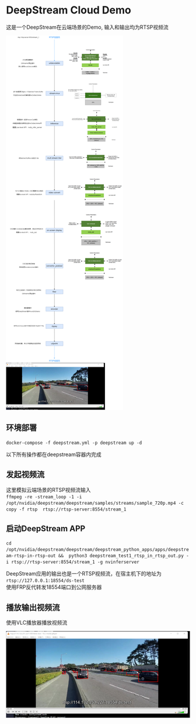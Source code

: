 # DeepStream Cloud Demo
这是一个DeepStream在云端场景的Demo, 输入和输出均为RTSP视频流  

![2.png](2.png)  


## 环境部署  
`docker-compose -f deepstream.yml -p deepstream up -d`  

以下所有操作都在deepstream容器内完成


## 发起视频流  
这里模拟云端场景的RTSP视频流输入  
`ffmpeg -re -stream_loop -1 -i /opt/nvidia/deepstream/deepstream/samples/streams/sample_720p.mp4 -c copy -f rtsp 
 rtsp://rtsp-server:8554/stream_1`


## 启动DeepStream APP  
`cd /opt/nvidia/deepstream/deepstream/deepstream_python_apps/apps/deepstream-rtsp-in-rtsp-out && 
 python3 deepstream_test1_rtsp_in_rtsp_out.py -i rtsp://rtsp-server:8554/stream_1 -g nvinferserver`

DeepStream应用的输出也是一个RTSP视频流，在宿主机下的地址为 `rtsp://127.0.0.1:18554/ds-test`  
使用FRP反代转发18554端口到公网服务器

## 播放输出视频流  
使用VLC播放器播放视频流  

![1.png](1.png)